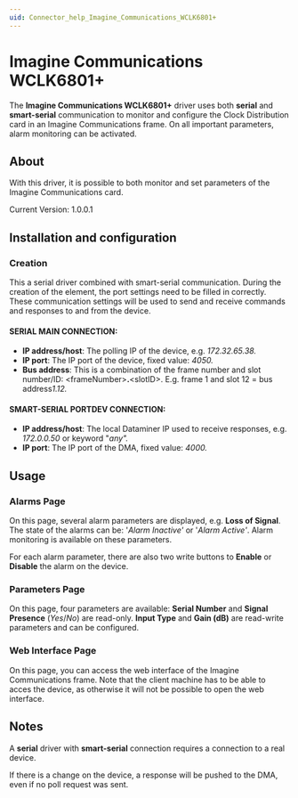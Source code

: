 ```yaml
---
uid: Connector_help_Imagine_Communications_WCLK6801+
---
```


# Imagine Communications WCLK6801+

The **Imagine Communications WCLK6801+** driver uses both **serial** and **smart-serial** communication to monitor and configure the Clock Distribution card in an Imagine Communications frame. On all important parameters, alarm monitoring can be activated.

## About

With this driver, it is possible to both monitor and set parameters of the Imagine Communications card.

Current Version: 1.0.0.1

## Installation and configuration

### Creation

This a serial driver combined with smart-serial communication. During the creation of the element, the port settings need to be filled in correctly. These communication settings will be used to send and receive commands and responses to and from the device.

#### SERIAL MAIN CONNECTION:

- **IP address/host**: The polling IP of the device, e.g. *172.32.65.38.*
- **IP port**: The IP port of the device, fixed value: *4050.*
- **Bus address**: This is a combination of the frame number and slot number/ID: \<frameNumber\>**.**\<slotID\>. E.g. frame 1 and slot 12 = bus address*1.12.*

#### SMART-SERIAL PORTDEV CONNECTION:

- **IP address/host**: The local Dataminer IP used to receive responses, e.g. *172.0.0.50* or keyword "*any".*
- **IP port**: The IP port of the DMA, fixed value: *4000.*

## Usage

### Alarms Page

On this page, several alarm parameters are displayed, e.g. **Loss of Signal**. The state of the alarms can be: '*Alarm Inactive'* or '*Alarm Active'*. Alarm monitoring is available on these parameters.

For each alarm parameter, there are also two write buttons to **Enable** or **Disable** the alarm on the device.

### Parameters Page

On this page, four parameters are available: **Serial Number** and **Signal Presence** (*Yes*/*No*) are read-only. **Input Type** and **Gain (dB)** are read-write parameters and can be configured.

### Web Interface Page

On this page, you can access the web interface of the Imagine Communications frame. Note that the client machine has to be able to acces the device, as otherwise it will not be possible to open the web interface.

## Notes

A **serial** driver with **smart-serial** connection requires a connection to a real device.

If there is a change on the device, a response will be pushed to the DMA, even if no poll request was sent.
